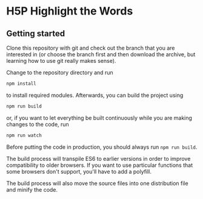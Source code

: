 # H5P Highlight the Words

## Getting started
Clone this repository with git and check out the branch that you are interested
in (or choose the branch first and then download the archive, but learning
how to use git really makes sense).

Change to the repository directory and run
```bash
npm install
```

to install required modules. Afterwards, you can build the project using
```bash
npm run build
```

or, if you want to let everything be built continuously while you are making
changes to the code, run
```bash
npm run watch
```
Before putting the code in production, you should always run `npm run build`.

The build process will transpile ES6 to earlier versions in order to improve
compatibility to older browsers. If you want to use particular functions that
some browsers don't support, you'll have to add a polyfill.

The build process will also move the source files into one distribution file and
minify the code.
